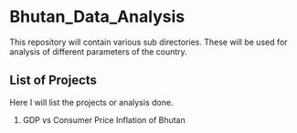 # Bhutan_Data_Analysis
This repository will contain various sub directories. These will be used for analysis of different parameters of the country.

## List of Projects
Here I will list the projects or analysis done.

1. GDP vs Consumer Price Inflation of Bhutan
